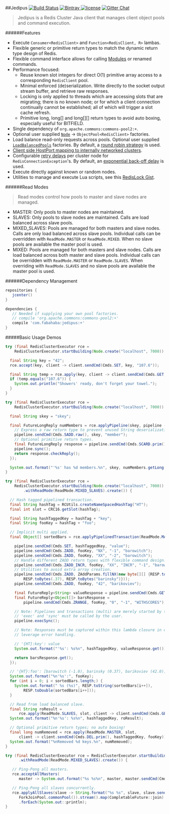 ##Jedipus [![Build Status](https://img.shields.io/travis/jamespedwards42/jedipus.svg?branch=master)](https://travis-ci.org/jamespedwards42/jedipus) [![Bintray](https://api.bintray.com/packages/jamespedwards42/libs/jedipus/images/download.svg) ](https://bintray.com/jamespedwards42/libs/jedipus/_latestVersion) [![license](https://img.shields.io/badge/license-Apache%202-blue.svg)](https://raw.githubusercontent.com/jamespedwards42/jedipus/master/LICENSE) [![Gitter Chat](https://badges.gitter.im/jamespedwards42/jedipus.svg)](https://gitter.im/jamespedwards42/jedipus?utm_source=badge&utm_medium=badge&utm_campaign=pr-badge&utm_content=badge)

>Jedipus is a Redis Cluster Java client that manages client object pools and command execution.

######Features
* Execute `Consumer<RedisClient>` and `Function<RedisClient, R>` lambas.
* Flexible generic or primitive return types to match the dynamic return type design of Redis.
* Flexible command interface allows for calling [Modules](https://github.com/antirez/redis/blob/unstable/src/modules/API.md) or renamed commands.
* Performance focused:
  * Reuse known slot integers for direct O(1) primitive array access to a corresponding `RedisClient` pool.
  * Minimal enforced (de)serialization.  Write directly to the socket output stream buffer, and retrieve raw responses.
  * Locking is only applied to threads which are accessing slots that are migrating; there is no known node; or for which a client connection continually cannot be established; all of which will trigger a slot cache refresh.
  * Primitive long, long[] and long[][] return types to avoid auto boxing, especially useful for BITFIELD.
* Single dependency of `org.apache.commons:commons-pool2:+`.
* Optional user supplied [`Node`](src/main/java/com/fabahaba/jedipus/cluster/Node.java) -> `ObjectPool<RedisClient>` factories.
* Load balance read-only requests across pools.  Optional user supplied [`LoadBalancedPools`](src/main/java/com/fabahaba/jedipus/concurrent/LoadBalancedPools.java) factories.  By default, a [round robin strategy](src/main/java/com/fabahaba/jedipus/cluster/RoundRobinPools.java) is used.
* [Client side HostPort mapping to internally networked clusters](https://gist.github.com/jamespedwards42/5037cf03768280ab1d81a88e7929c608).
* Configurable [retry delays](src/main/java/com/fabahaba/jedipus/concurrent/ElementRetryDelay.java) per cluster node for `RedisConnectionException`'s.  By default, an [exponential back-off delay](src/main/java/com/fabahaba/jedipus/concurrent/SemaphoredRetryDelay.java) is used.
* Execute directly against known or random nodes.
* Utilities to manage and execute Lua scripts, see this [RedisLock Gist](https://gist.github.com/jamespedwards42/46bc6fcd6e2c81315d2d63a4e80b527f).

######Read Modes
>Read modes control how pools to master and slave nodes are managed.

* MASTER: Only pools to master nodes are maintained.  
* SLAVES: Only pools to slave nodes are maintained. Calls are load balanced across slave pools.
* MIXED_SLAVES: Pools are managed for both masters and slave nodes.  Calls are only load balanced across slave pools. Individual calls can be overridden with `ReadMode.MASTER` or `ReadMode.MIXED`.  When no slave pools are available the master pool is used.
* MIXED: Pools are managed for both masters and slave nodes.  Calls are load balanced across both master and slave pools. Individual calls can be overridden with `ReadMode.MASTER` or `ReadMode.SLAVES`.  When overriding with `ReadMode.SLAVES` and no slave pools are available the master pool is used.

######Dependency Management
```groovy
repositories {
   jcenter()
}

dependencies {
   // Needed if supplying your own pool factories.
   // compile 'org.apache.commons:commons-pool2:+'
   compile 'com.fabahaba:jedipus:+'
}
```

#####Basic Usage Demos
```java
try (final RedisClusterExecutor rce =
    RedisClusterExecutor.startBuilding(Node.create("localhost", 7000)).create()) {

  final String key = "42";
  rce.accept(key, client -> client.sendCmd(Cmds.SET, key, "107.6"));

  final String temp = rce.apply(key, client -> client.sendCmd(Cmds.GET, key));
  if (temp.equals("107.6")) {
    System.out.println("Showers' ready, don't forget your towel.");
  }
}
```

```java
try (final RedisClusterExecutor rce =
    RedisClusterExecutor.startBuilding(Node.create("localhost", 7000)).create()) {

  final String skey = "skey";

  final FutureLongReply numMembers = rce.applyPipeline(skey, pipeline -> {
    // Express a raw return type to prevent unused String deserialization.
    pipeline.sendCmd(Cmds.SADD.raw(), skey, "member");
    // Optional primitive return types.
    final FutureLongReply response = pipeline.sendCmd(Cmds.SCARD.prim(), skey);
    pipeline.sync();
    return response.checkReply();
  });

  System.out.format("'%s' has %d members.%n", skey, numMembers.getLong());
}
```

```java
try (final RedisClusterExecutor rce =
    RedisClusterExecutor.startBuilding(Node.create("localhost", 7000))
        .withReadMode(ReadMode.MIXED_SLAVES).create()) {

  // Hash tagged pipelined transaction.
  final String hashTag = RCUtils.createNameSpacedHashTag("HT");
  final int slot = CRC16.getSlot(hashTag);

  final String hashTaggedKey = hashTag + "key";
  final String fooKey = hashTag + "foo";

  // Implicit multi applied.
  final Object[] sortedBars = rce.applyPipelinedTransaction(ReadMode.MASTER, slot, pipeline -> {

    pipeline.sendCmd(Cmds.SET, hashTaggedKey, "value");
    pipeline.sendCmd(Cmds.ZADD, fooKey, "NX", "-1", "barowitch");
    pipeline.sendCmd(Cmds.ZADD, fooKey, "XX", "-2", "barowitch");
    // Handle different ZADD return types with flexible command design.
    pipeline.sendCmd(Cmds.ZADD_INCR, fooKey, "XX", "INCR", "-1", "barowitch");
    // Utilities to avoid extra array creation.
    pipeline.sendCmd(Cmds.ZADD, ZAddParams.fillNX(new byte[][] {RESP.toBytes(fooKey), null,
        RESP.toBytes(.37), RESP.toBytes("barinsky")}));
    pipeline.sendCmd(Cmds.ZADD, fooKey, "42", "barikoviev");

    final FutureReply<String> valueResponse = pipeline.sendCmd(Cmds.GET, hashTaggedKey);
    final FutureReply<Object[]> barsResponse =
        pipeline.sendCmd(Cmds.ZRANGE, fooKey, "0", "-1", "WITHSCORES");

    // Note: Pipelines and transactions (multi) are merely started by the the library.
    // 'exec' and 'sync' must be called by the user.
    pipeline.execSync();

    // Note: Responses must be captured within this lambda closure in order to properly
    // leverage error handling.

    // '{HT}:key': value
    System.out.format("'%s': %s%n", hashTaggedKey, valueResponse.get());

    return barsResponse.get();
  });

  // '{HT}:foo': [barowitch (-1.0), barinsky (0.37), barikoviev (42.0)]
  System.out.format("%n'%s':", fooKey);
  for (int i = 0; i < sortedBars.length;) {
    System.out.format(" %s (%s)", RESP.toString(sortedBars[i++]),
        RESP.toDouble(sortedBars[i++]));
  }

  // Read from load balanced slave.
  final String roResult =
      rce.apply(ReadMode.SLAVES, slot, client -> client.sendCmd(Cmds.GET, hashTaggedKey));
  System.out.format("%n'%s': %s%n", hashTaggedKey, roResult);

  // Optional primitive return types; no auto boxing!
  final long numRemoved = rce.apply(ReadMode.MASTER, slot,
      client -> client.sendCmd(Cmds.DEL.prim(), hashTaggedKey, fooKey));
  System.out.format("%nRemoved %d keys.%n", numRemoved);
}
```

```java
try (final RedisClusterExecutor rce = RedisClusterExecutor.startBuilding(Node.create("localhost", 7000))
      .withReadMode(ReadMode.MIXED_SLAVES).create()) {

   // Ping-Pong all masters.
   rce.acceptAllMasters(
      master -> System.out.format("%s %s%n", master, master.sendCmd(Cmds.PING)));

   // Ping-Pong all slaves concurrently.
   rce.applyAllSlaves(slave -> String.format("%s %s", slave, slave.sendCmd(Cmds.PING)), 1,
      ForkJoinPool.commonPool()).stream().map(CompletableFuture::join)
      .forEach(System.out::println);
}
```
